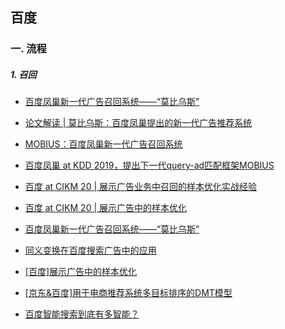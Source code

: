 ## 百度

### 一. 流程

##### 1. 召回

* [百度凤巢新一代广告召回系统——“莫比乌斯”](https://zhuanlan.zhihu.com/p/146210155)
* [论文解读 | 莫比乌斯：百度凤巢提出的新一代广告推荐系统](https://mp.weixin.qq.com/s/_dBQydJTGeEQujICZQNrAQ)
* [MOBIUS：百度凤巢新一代广告召回系统](https://mp.weixin.qq.com/s/2Vr3jQB4RGi2mbIkMMn1mQ)
* [百度凤巢 at KDD 2019，提出下一代query-ad匹配框架MOBIUS]()
* [百度 at CIKM 20 | 展示广告业务中召回的样本优化实战经验](https://mp.weixin.qq.com/s/1PgrFFrq56D6bW8599aY-A)
* [百度 at CIKM 20 | 展示广告中的样本优化](https://mp.weixin.qq.com/s/vtPrbBJLtpEd0tCHLfYcbA)
* [百度凤巢新一代广告召回系统——“莫比乌斯”](https://mp.weixin.qq.com/s/kdkz6MOrIo9ih-d1hBBNRg)
* [同义变换在百度搜索广告中的应用](https://mp.weixin.qq.com/s/ybkbU8p_3jgKuCGdNWeG8w)
* [[百度]展示广告中的样本优化](https://mp.weixin.qq.com/s/JPGwf_EX31YymWuT9qWc4w)
* [[京东&百度]用于电商推荐系统多目标排序的DMT模型](https://mp.weixin.qq.com/s/SPp8cyle4FOqt-mmpgRp9g)

* [百度智能搜索到底有多智能？](https://mp.weixin.qq.com/s/N6fNk93y5Mx-6CSdv9qwHg)

